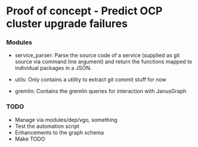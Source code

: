 # Proof of concept - Predict OCP cluster upgrade failures

### Modules
* service_parser: Parse the source code of a service (supplied as git source
    via command line argument) and return the functions mapped to individual
    packages in a JSON.

* utils: Only contains a utility to extract git commit stuff for now
* gremlin: Contains the gremlin queries for interaction with JanusGraph

### TODO

* Manage via modules/dep/vgo, something
* Test the automation script
* Enhancements to the graph schema
* Make TODO
